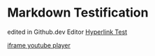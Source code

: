 # Markdown Testification
edited in Github.dev Editor
[Hyperlink Test](https://github.com/a06b39e64353e361002856/testification/)



[iframe youtube player](./assets/ifr.html)